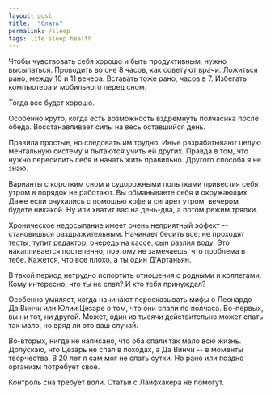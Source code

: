 ```yaml
---
layout: post
title:  "Спать"
permalink: /sleep
tags: life sleep health
---
```


Чтобы чувствовать себя хорошо и быть продуктивным, нужно высыпаться. Проводить
во сне 8 часов, как советуют врачи. Ложиться рано, между 10 и 11
вечера. Вставать тоже рано, часов в 7. Избегать компьютера и мобильного перед
сном.

Тогда все будет хорошо.

Особенно круто, когда есть возможность вздремнуть полчасика после
обеда. Восстанавливает силы на весь оставшийся день.

Правила простые, но следовать им трудно. Иные разрабатывают целую ментальную
систему и пытаются учить ей других. Правда в том, что нужно пересилить себя и
начать жить правильно. Другого способа я не знаю.

Варианты с коротким сном и судорожными попытками привестия себя утром в порядок
не работают. Вы обманываете себя и окружающих. Даже если очухались с помощью
кофе и сигарет утром, вечером будете никакой. Ну или хватит вас на день-два, а
потом режим тряпки.

Хроническое недосыпание имеет очень неприятный эффект -- становишься
раздражительным. Начинает бесить все: не проходят тесты, тупит редактор, очередь
на кассе, сын разлил воду. Это накапливается постепенно, поэтому не замечаешь,
что проблема в тебе. Кажется, что все плохо, а ты один Д'Артаньян.

В такой период нетрудно испортить отношения с родными и коллегами. Кому
интересно, что ты не спал? И кто тебя принуждал?

Особенно умиляет, когда начинают пересказывать мифы о Леонардо Да Винчи или Юлии
Цезаре о том, что они спали по полчаса. Во-первых, вы ни тот, ни другой. Может,
один из тысячи действительно может спать так мало, но вряд ли это ваш случай.

Во-вторых, нигде не написано, что оба спали так мало всю жизнь. Допускаю, что
Цезарь не спал в походах, а Да Винчи -- в моменты творчества. В 20 лет я сам мог
не спать сутки. Но рано или поздно организм потребует свое.

Контроль сна требует воли. Статьи с Лайфхакера не помогут.
